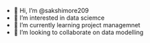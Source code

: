 - 👋 Hi, I’m @sakshimore209
- 👀 I’m interested in data sciemce
- 🌱 I’m currently learning project managemnet
- 💞️ I’m looking to collaborate on data modelling
  

<!---
sakshimore209/sakshimore209 is a ✨ special ✨ repository because its `README.md` (this file) appears on your GitHub profile.
You can click the Preview link to take a look at your changes.
--->
